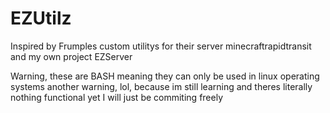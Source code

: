 # EZUtilz
Inspired by Frumples custom utilitys for their server minecraftrapidtransit and my own project EZServer


 Warning, these are BASH meaning they can only be used in linux operating systems
another warning, lol, because im still learning and theres literally nothing functional yet I will just be commiting freely
